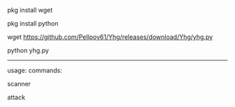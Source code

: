 pkg install wget

pkg install python

wget https://github.com/Pellpoy61/Yhg/releases/download/Yhg/yhg.py

python yhg.py


________________________________________________
usage:
commands:

scanner

attack
